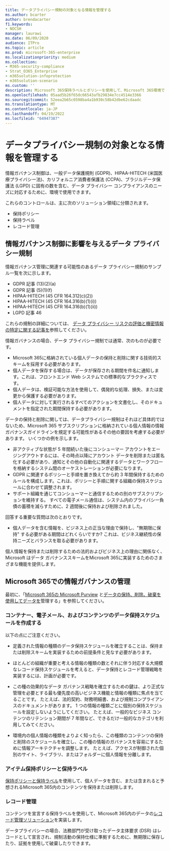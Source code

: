 ```yaml
---
title: データプライバシー規制の対象となる情報を管理する
ms.author: bcarter
author: brendacarter
f1.keywords:
- NOCSH
manager: laurawi
ms.date: 06/09/2020
audience: ITPro
ms.topic: article
ms.prod: microsoft-365-enterprise
ms.localizationpriority: medium
ms.collection:
- M365-security-compliance
- Strat_O365_Enterprise
- m365solution-infoprotection
- m365solution-scenario
ms.custom: ''
description: Microsoft 365保持ラベルとポリシーを使用して、Microsoft 365環境で個人データを管理します。
ms.openlocfilehash: 05aad5b26f65dc66543afb29834e7cc4514e3366
ms.sourcegitcommit: 52eea2b65c0598ba4a1b930c58b42dbe62cdaadc
ms.translationtype: MT
ms.contentlocale: ja-JP
ms.lasthandoff: 04/19/2022
ms.locfileid: "64947387"
---
```

# <a name="govern-information-subject-to-data-privacy-regulation"></a>データプライバシー規制の対象となる情報を管理する

情報ガバナンス制御は、一般データ保護規則 (GDPR)、HIPAA-HITECH (米国医療プライバシー法)、カリフォルニア消費者保護法 (CCPA)、ブラジルデータ保護法 (LGPD) に固有の数を含む、データ プライバシー コンプライアンスのニーズに対応するために、環境で使用できます。 

これらのコントロールは、主に次のソリューション領域に分類されます。

- 保持ポリシー
- 保持ラベル
- レコード管理

## <a name="data-privacy-regulations-impacting-information-governance-controls"></a>情報ガバナンス制御に影響を与えるデータ プライバシー規制

情報ガバナンス管理に関連する可能性のあるデータ プライバシー規制のサンプル一覧を次に示します。

- GDPR 記事 (13)(2)(a)
- GDPR 記事 (5)(1)(f)
- HIPAA-HITECH (45 CFR 164.312(c)(2))
- HIPAA-HITECH (45 CFR 164.316(b)(1)(i))
- HIPAA-HITECH (45 CFR 164.316(b)(1)(ii))
- LGPD 記事 46

これらの規制の詳細については、 [データ プライバシー リスクの評価と機密情報の特定に関する記事を](information-protection-deploy-assess.md)参照してください。

情報ガバナンスの場合、データ プライバシー規制では通常、次のものが必要です。

- Microsoft 365に格納されている個人データの保持と削除に関する技術的スキームを採用する必要があります。
- 個人データを保存する場合は、データが保存される期間を件名に通知します。これは、フロントエンド Web システムでの標準的なプラクティスです。
- 個人データは、検証可能な方法を使用して、偶発的な処理、損失、または変更から保護する必要があります。
- 個人データに対して実行されるすべてのアクションを文書化し、そのドキュメントを指定された期間保持する必要があります。

データの保持と削除に関しては、データプライバシー規制はそれほど具体的ではないため、Microsoft 365 サブスクリプションに格納されている個人情報の情報ガバナンスガイドラインを規定する可能性があるその他の要因を考慮する必要があります。 いくつかの例を示します。

- 非アクティブな状態が 5 年間続いた後にコンシューマー アカウントをエージングアウトするには、その時点以降にアカウント データを削除または匿名化する必要があり、通知とその他の自動化に関連するデータとワークフローを格納するシステム間のオーケストレーションが必要になります。
- GDPR に関連するポリシーと手順を置き換えてから約 3 年間保持するためのルールを構成します。これは、ポリシーと手順に関する組織の保持スケジュールに合わせて調整されます。
- サポート組織を通じてコンシューマーと通信するための別のサブスクリプションを維持する。 すべての電子メール通信は、システム内のプライバシー負債の蓄積を減らすために、2 週間後に保持および削除されました。

回答する重要な質問は次のとおりです。 

- 個人データを含む情報を、ビジネス上の正当な理由で保持し、"無期限に保持" する必要がある期間はどれくらいですか? これは、ビジネス継続性の保持ニーズとバランスを取る必要があります。

個人情報を保持または削除するための法的およびビジネス上の理由に関係なく、Microsoft はデータ ガバナンススキームをMicrosoft 365に実装するためのさまざまな機能を提供します。

## <a name="managing-information-governance-in-microsoft-365"></a>Microsoft 365での情報ガバナンスの管理

最初に、「[Microsoft 365の Microsoft Purview](../compliance/manage-data-governance.md) と[データの保持、削除、破棄を使用してデータを](/office365/Enterprise/office-365-data-retention-deletion-and-destruction-overview)管理する」を参照してください。

### <a name="develop-data-retention-schedules-for-containers-email-and-content"></a>コンテナー、電子メール、およびコンテンツのデータ保持スケジュールを作成する

以下の点にご注意ください。

- 定義された情報の種類のデータ保持スケジュールを確立することは、保持または削除スキームを実装するための前提条件と見なす必要があります。

- ほとんどの組織が重要と考える情報の種類の数とそれに伴う対応する大規模なレコード保持スケジュールを考えると、データ保持とレコード管理戦略を実装するには、計画が必要です。 

- この種の効果的なデータ ガバナンス戦略を確立するための鍵は、より正式な管理を必要とする最も優先度の高いビジネス機能と情報の種類に焦点を当てることです。 たとえば、法的契約、財務明細書、および規制コンプライアンスのドキュメントがあります。 1 つの情報の種類ごとに個別の保持スケジュールを設定しないようにしてください。 たとえば、一般的なビジネス コンテンツのリテンション期間が 7 年間など、できるだけ一般的なカテゴリを利用してみてください。

- 環境内の個人情報の種類をよりよく知ったら、この種類のコンテンツの保持と削除のスケジュールを確立し、この種の情報のガバナンスを容易にするために情報アーキテクチャを調整します。 たとえば、アクセスが制御された個別のサイト、ライブラリ、またはフォルダーに個人情報を分離します。

### <a name="retention-policies-and-retention-labels"></a>アイテム保持ポリシーと保持ラベル

[保持ポリシーと保持ラベル](../compliance/retention.md)を使用して、個人データを含む、または含まれると予想されるMicrosoft 365内のコンテンツを保持または削除します。

### <a name="records-management"></a>レコード管理

コンテンツを宣言する保持ラベルを使用して、Microsoft 365内のデータの[レコード管理ソリューション](../compliance/records-management.md)を実装します。

データプライバシーの場合、法務部門が受け取ったデータ主体要求 (DSR) はレコードとして宣言され、規制活動の保持仕様に準拠するために、無期限に保存したり、証拠を使用して破棄したりできます。